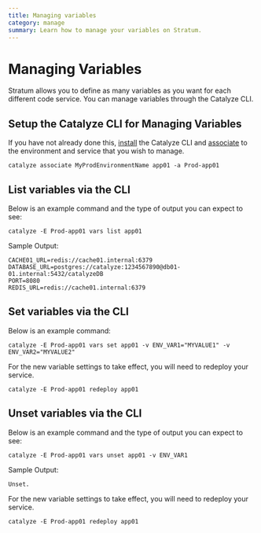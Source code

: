 ```yaml
---
title: Managing variables
category: manage
summary: Learn how to manage your variables on Stratum.
---
```


# Managing Variables

Stratum allows you to define as many variables as you want for each different code service. You can manage variables through the Catalyze CLI.

## Setup the Catalyze CLI for Managing Variables

If you have not already done this, [install](https://github.com/catalyzeio/cli) the Catalyze CLI and [associate](https://resources.catalyze.io/paas/paas-cli-reference/#associate) to the environment and service that you wish to manage.

`catalyze associate MyProdEnvironmentName app01 -a Prod-app01`

## List variables via the CLI

Below is an example command and the type of output you can expect to see:

`catalyze -E Prod-app01 vars list app01`

Sample Output:

```
CACHE01_URL=redis://cache01.internal:6379
DATABASE_URL=postgres://catalyze:1234567890@db01-01.internal:5432/catalyzeDB
PORT=8080
REDIS_URL=redis://cache01.internal:6379
```

## Set variables via the CLI

Below is an example command:

`catalyze -E Prod-app01 vars set app01 -v ENV_VAR1="MYVALUE1" -v ENV_VAR2="MYVALUE2"`

For the new variable settings to take effect, you will need to redeploy your service.

`catalyze -E Prod-app01 redeploy app01`

## Unset variables via the CLI

Below is an example command and the type of output you can expect to see:

`catalyze -E Prod-app01 vars unset app01 -v ENV_VAR1`

Sample Output:

`Unset.`

For the new variable settings to take effect, you will need to redeploy your service.

`catalyze -E Prod-app01 redeploy app01`
